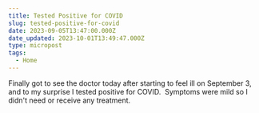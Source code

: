 ```yaml
---
title: Tested Positive for COVID
slug: tested-positive-for-covid
date: 2023-09-05T13:47:00.000Z
date_updated: 2023-10-01T13:49:47.000Z
type: micropost
tags:
  - Home
---
```


Finally got to see the doctor today after starting to feel ill on September 3, and to my surprise I tested positive for COVID.  Symptoms were mild so I didn't need or receive any treatment.
